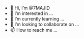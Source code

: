 - 👋 Hi, I’m @7MAJID
- 👀 I’m interested in ...
- 🌱 I’m currently learning ...
- 💞️ I’m looking to collaborate on ...
- 📫 How to reach me ...

<!---
7MAJID/7MAJID is a ✨ special ✨ repository because its `README.md` (this file) appears on your GitHub profile.
You can click the Preview link to take a look at your changes.
--->
